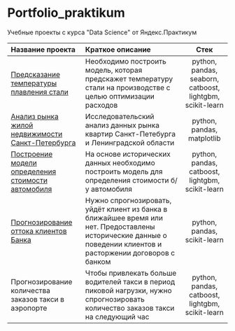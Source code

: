 # Portfolio_praktikum
Учебные проекты с курса "Data Science" от Яндекс.Практикум

| Название проекта | Краткое описание | Стек |
| :-------------------- | :--------------------- |:---------------------------:|
| [Предсказание температуры плавления стали](https://github.com/kate773/Portfolio_praktikum/tree/main/final%20project) | Необходимо построить модель, которая предскажет температуру стали на производстве с целью оптимизации расходов | python, pandas, seaborn, catboost, lightgbm, scikit-learn |
| [Анализ рынка жилой недвижимости Санкт-Петербурга](https://github.com/kate773/Portfolio_praktikum/tree/main/Project%201) | Исследовательский анализ данных рынка квартир Санкт-Петебурга и Ленинградской области | python, pandas, matplotlib |
| [Построение модели определения стоимости автомобиля](https://github.com/kate773/Portfolio_praktikum/tree/main/Project%202) | На основе исторических данных необходимо построить модель для определения стоимости б/у автомобиля | python, pandas, catboost, lightgbm, scikit-learn |
| [Прогнозирование оттока клиентов Банка](https://github.com/kate773/Portfolio_praktikum/tree/main/Project%203) | Нужно спрогнозировать, уйдёт клиент из банка в ближайшее время или нет. Предоставлены исторические данные о поведении клиентов и расторжении договоров с банком | python, pandas, scikit-learn |
| Прогнозирование количества заказов такси в аэропорте | Чтобы привлекать больше водителей такси в период пиковой нагрузки, нужно спрогнозировать количество заказов такси на следующий час | python, pandas, catboost, lightgbm, scikit-learn |
